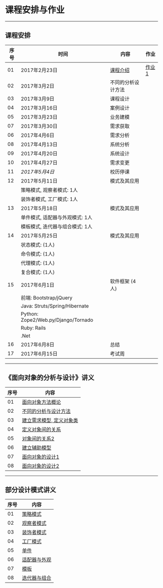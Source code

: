 课程安排与作业
=============

---

## 课程安排

序号 | 时间  |  内容 | 作业
-- | --- | ---------- | ----
01 | 2017年2月23日 | [课程介绍](slides/chap00.pdf) | [作业1](assign.md#assign1)
02 | 2017年3月2日  | 不同的分析设计方法  |
03 | 2017年3月9日  | 课程设计 |
04 | 2017年3月16日 | 案例设计 | 
05 | 2017年3月23日 | 业务建模 |
07 | 2017年3月30日 | 需求获取 | 
06 | 2017年4月6日  | 需求分析 |
08 | 2017年4月13日 | 系统分析 | 
09 | 2017年4月20日 | 系统设计 |
10 | 2017年4月27日 | 需求变更 |
11 | _2017年5月4日_  | 校历停课 |
12 | 2017年5月11日 | 模式及其应用      |
   |               | 策略模式, 观察者模式: 1人      |
   |               | 装饰者模式, 工厂模式: 1人      |
13 | 2017年5月18日 | 模式及其应用  |
   |               | 单件模式, 适配器与外观模式: 1人  |
   |               | 模板模式, 迭代器与组合模式: 1人  |
14 | 2017年5月25日 | 模式及其应用    |
   |               | 状态模式: (1人) |
   |               | 命令模式: (1人) |
   |               | 代理模式: (1人) |
   |               | 复合模式: (1人) |
15 | 2017年6月1日  | 软件框架 (4人)  |
   |               | 前端: Bootstrap/jQuery |
   |               | Java: Struts/Spring/Hibernate|
   |               | Python: Zope2/Web.py/Django/Tornado    |
   |               | Ruby: Rails  |
   |               | .Net   |
16 | 2017年6月8日  | 总结    |
17 | 2017年6月15日 | 考试周  <!--[Sample](slides/sample.pdf)--> |

---

## 《面向对象的分析与设计》讲义

序号 | 内容 
-- | ---------- 
01 | [面向对象方法概论](slides/chap01.pdf)
02 | [不同的分析与设计方法](slides/chap02.pdf)
03 | [建立需求模型, 定义对象类](slides/chap03.pdf)
04 | [定义对象间的关系](slides/chap04.pdf)
05 | [对象间的关系2](slides/chap05.pdf)
06 | [建立辅助模型](slides/chap06.pdf)
07 | [面向对象的设计1](slides/chap07.pdf)
08 | [面向对象的设计2](slides/chap08.pdf)

---

## 部分设计模式讲义

序号 | 内容 
-- | ---------- 
01 | [策略模式](slides/dp00.pdf) 
02 | [观察者模式](slides/dp01.pdf)
03 | [装饰者模式](slides/dp02.pdf) 
04 | [工厂模式](slides/dp03.pdf)
05 | [单件](slides/dp04.pdf)
06 | [适配器与外观](slides/dp05.pdf)
07 | [模板](slides/dp06.pdf)
08 | [迭代器与组合](slides/dp07.pdf)
